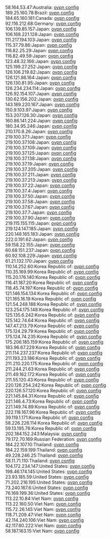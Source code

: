 58.164.53.47:Australia: [ovpn config](vpn/58_164_53_47.ovpn)  
189.25.160.78:Brazil: [ovpn config](vpn/189_25_160_78.ovpn)  
184.65.160.181:Canada: [ovpn config](vpn/184_65_160_181.ovpn)  
92.116.212.68:Germany: [ovpn config](vpn/92_116_212_68.ovpn)  
106.139.85.157:Japan: [ovpn config](vpn/106_139_85_157.ovpn)  
106.168.221.128:Japan: [ovpn config](vpn/106_168_221_128.ovpn)  
111.217.194.103:Japan: [ovpn config](vpn/111_217_194_103.ovpn)  
115.37.79.86:Japan: [ovpn config](vpn/115_37_79_86.ovpn)  
116.82.25.29:Japan: [ovpn config](vpn/116_82_25_29.ovpn)  
116.82.49.59:Japan: [ovpn config](vpn/116_82_49_59.ovpn)  
123.48.32.166:Japan: [ovpn config](vpn/123_48_32_166.ovpn)  
125.199.27.252:Japan: [ovpn config](vpn/125_199_27_252.ovpn)  
126.106.219.82:Japan: [ovpn config](vpn/126_106_219_82.ovpn)  
126.121.86.164:Japan: [ovpn config](vpn/126_121_86_164.ovpn)  
126.130.81.95:Japan: [ovpn config](vpn/126_130_81_95.ovpn)  
126.234.234.114:Japan: [ovpn config](vpn/126_234_234_114.ovpn)  
126.92.154.107:Japan: [ovpn config](vpn/126_92_154_107.ovpn)  
130.62.156.202:Japan: [ovpn config](vpn/130_62_156_202.ovpn)  
143.189.220.167:Japan: [ovpn config](vpn/143_189_220_167.ovpn)  
150.9.103.97:Japan: [ovpn config](vpn/150_9_103_97.ovpn)  
153.207.126.30:Japan: [ovpn config](vpn/153_207_126_30.ovpn)  
160.86.141.224:Japan: [ovpn config](vpn/160_86_141_224.ovpn)  
180.34.95.246:Japan: [ovpn config](vpn/180_34_95_246.ovpn)  
210.170.8.26:Japan: [ovpn config](vpn/210_170_8_26.ovpn)  
219.100.37.1:Japan: [ovpn config](vpn/219_100_37_1.ovpn)  
219.100.37.108:Japan: [ovpn config](vpn/219_100_37_108.ovpn)  
219.100.37.109:Japan: [ovpn config](vpn/219_100_37_109.ovpn)  
219.100.37.125:Japan: [ovpn config](vpn/219_100_37_125.ovpn)  
219.100.37.138:Japan: [ovpn config](vpn/219_100_37_138.ovpn)  
219.100.37.19:Japan: [ovpn config](vpn/219_100_37_19.ovpn)  
219.100.37.205:Japan: [ovpn config](vpn/219_100_37_205.ovpn)  
219.100.37.211:Japan: [ovpn config](vpn/219_100_37_211.ovpn)  
219.100.37.213:Japan: [ovpn config](vpn/219_100_37_213.ovpn)  
219.100.37.22:Japan: [ovpn config](vpn/219_100_37_22.ovpn)  
219.100.37.4:Japan: [ovpn config](vpn/219_100_37_4.ovpn)  
219.100.37.50:Japan: [ovpn config](vpn/219_100_37_50.ovpn)  
219.100.37.58:Japan: [ovpn config](vpn/219_100_37_58.ovpn)  
219.100.37.67:Japan: [ovpn config](vpn/219_100_37_67.ovpn)  
219.100.37.7:Japan: [ovpn config](vpn/219_100_37_7.ovpn)  
219.100.37.90:Japan: [ovpn config](vpn/219_100_37_90.ovpn)  
219.115.155.115:Japan: [ovpn config](vpn/219_115_155_115.ovpn)  
219.124.147.185:Japan: [ovpn config](vpn/219_124_147_185.ovpn)  
220.148.165.183:Japan: [ovpn config](vpn/220_148_165_183.ovpn)  
222.0.191.62:Japan: [ovpn config](vpn/222_0_191_62.ovpn)  
59.158.22.155:Japan: [ovpn config](vpn/59_158_22_155.ovpn)  
60.68.151.237:Japan: [ovpn config](vpn/60_68_151_237.ovpn)  
60.92.108.229:Japan: [ovpn config](vpn/60_92_108_229.ovpn)  
61.21.132.170:Japan: [ovpn config](vpn/61_21_132_170.ovpn)  
110.14.252.60:Korea Republic of: [ovpn config](vpn/110_14_252_60.ovpn)  
110.35.169.99:Korea Republic of: [ovpn config](vpn/110_35_169_99.ovpn)  
115.20.176.140:Korea Republic of: [ovpn config](vpn/115_20_176_140.ovpn)  
116.41.187.20:Korea Republic of: [ovpn config](vpn/116_41_187_20.ovpn)  
118.45.74.197:Korea Republic of: [ovpn config](vpn/118_45_74_197.ovpn)  
121.146.154.134:Korea Republic of: [ovpn config](vpn/121_146_154_134.ovpn)  
121.165.16.19:Korea Republic of: [ovpn config](vpn/121_165_16_19.ovpn)  
121.54.248.188:Korea Republic of: [ovpn config](vpn/121_54_248_188.ovpn)  
123.254.175.148:Korea Republic of: [ovpn config](vpn/123_254_175_148.ovpn)  
125.135.6.242:Korea Republic of: [ovpn config](vpn/125_135_6_242.ovpn)  
125.142.74.64:Korea Republic of: [ovpn config](vpn/125_142_74_64.ovpn)  
147.47.213.79:Korea Republic of: [ovpn config](vpn/147_47_213_79.ovpn)  
175.124.29.79:Korea Republic of: [ovpn config](vpn/175_124_29_79.ovpn)  
175.124.74.235:Korea Republic of: [ovpn config](vpn/175_124_74_235.ovpn)  
175.206.185.159:Korea Republic of: [ovpn config](vpn/175_206_185_159.ovpn)  
183.96.67.229:Korea Republic of: [ovpn config](vpn/183_96_67_229.ovpn)  
211.114.237.237:Korea Republic of: [ovpn config](vpn/211_114_237_237.ovpn)  
211.193.23.186:Korea Republic of: [ovpn config](vpn/211_193_23_186.ovpn)  
211.210.220.175:Korea Republic of: [ovpn config](vpn/211_210_220_175.ovpn)  
211.244.21.63:Korea Republic of: [ovpn config](vpn/211_244_21_63.ovpn)  
211.49.162.172:Korea Republic of: [ovpn config](vpn/211_49_162_172.ovpn)  
211.55.120.43:Korea Republic of: [ovpn config](vpn/211_55_120_43.ovpn)  
220.126.254.242:Korea Republic of: [ovpn config](vpn/220_126_254_242.ovpn)  
220.126.57.120:Korea Republic of: [ovpn config](vpn/220_126_57_120.ovpn)  
221.145.84.31:Korea Republic of: [ovpn config](vpn/221_145_84_31.ovpn)  
221.146.4.73:Korea Republic of: [ovpn config](vpn/221_146_4_73.ovpn)  
221.149.74.89:Korea Republic of: [ovpn config](vpn/221_149_74_89.ovpn)  
222.118.167.96:Korea Republic of: [ovpn config](vpn/222_118_167_96.ovpn)  
39.119.1.171:Korea Republic of: [ovpn config](vpn/39_119_1_171.ovpn)  
58.226.226.114:Korea Republic of: [ovpn config](vpn/58_226_226_114.ovpn)  
59.13.195.76:Korea Republic of: [ovpn config](vpn/59_13_195_76.ovpn)  
202.184.152.243:Malaysia: [ovpn config](vpn/202_184_152_243.ovpn)  
79.172.70.169:Russian Federation: [ovpn config](vpn/79_172_70_169.ovpn)  
184.22.107.10:Thailand: [ovpn config](vpn/184_22_107_10.ovpn)  
184.22.159.199:Thailand: [ovpn config](vpn/184_22_159_199.ovpn)  
49.228.246.25:Thailand: [ovpn config](vpn/49_228_246_25.ovpn)  
58.11.71.110:Thailand: [ovpn config](vpn/58_11_71_110.ovpn)  
104.172.234.147:United States: [ovpn config](vpn/104_172_234_147.ovpn)  
198.46.174.145:United States: [ovpn config](vpn/198_46_174_145.ovpn)  
23.93.185.59:United States: [ovpn config](vpn/23_93_185_59.ovpn)  
71.202.216.195:United States: [ovpn config](vpn/71_202_216_195.ovpn)  
73.240.167.6:United States: [ovpn config](vpn/73_240_167_6.ovpn)  
76.169.199.36:United States: [ovpn config](vpn/76_169_199_36.ovpn)  
113.22.10.84:Viet Nam: [ovpn config](vpn/113_22_10_84.ovpn)  
113.22.160.50:Viet Nam: [ovpn config](vpn/113_22_160_50.ovpn)  
115.72.26.145:Viet Nam: [ovpn config](vpn/115_72_26_145.ovpn)  
118.71.209.47:Viet Nam: [ovpn config](vpn/118_71_209_47.ovpn)  
42.114.240.106:Viet Nam: [ovpn config](vpn/42_114_240_106.ovpn)  
42.117.60.222:Viet Nam: [ovpn config](vpn/42_117_60_222.ovpn)  
58.187.163.15:Viet Nam: [ovpn config](vpn/58_187_163_15.ovpn)  
